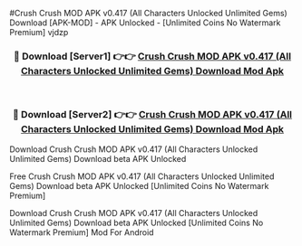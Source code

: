 #Crush Crush MOD APK v0.417 (All Characters Unlocked Unlimited Gems) Download [APK-MOD] - APK Unlocked - [Unlimited Coins No Watermark Premium] vjdzp



<div align="center">

<h3>🔴 Download [Server1] 👉👉 <a href="https://momento.my/?title=Crush_Crush_MOD_APK_v0.417_(All_Characters_Unlocked_Unlimited_Gems)_Download">Crush Crush MOD APK v0.417 (All Characters Unlocked Unlimited Gems) Download Mod Apk</a></h3><br>

<h3>🔴 Download [Server2] 👉👉 <a href="https://momento.my/?title=Crush_Crush_MOD_APK_v0.417_(All_Characters_Unlocked_Unlimited_Gems)_Download">Crush Crush MOD APK v0.417 (All Characters Unlocked Unlimited Gems) Download Mod Apk</a></h3>
</div>



Download Crush Crush MOD APK v0.417 (All Characters Unlocked Unlimited Gems) Download beta APK Unlocked

Free Crush Crush MOD APK v0.417 (All Characters Unlocked Unlimited Gems) Download beta APK Unlocked [Unlimited Coins No Watermark Premium]

Download Crush Crush MOD APK v0.417 (All Characters Unlocked Unlimited Gems) Download beta APK Unlocked [Unlimited Coins No Watermark Premium] Mod For Android
